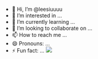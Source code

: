 - 👋 Hi, I’m @leesiuuuu
- 👀 I’m interested in ...
- 🌱 I’m currently learning ...
- 💞️ I’m looking to collaborate on ...
- 📫 How to reach me ...
- 😄 Pronouns: ...
- ⚡ Fun fact: ...
  <img src = "https://i.namu.wiki/i/3qjMoSXb8qZqYZsH-vdZNRkdOaz4ypVfoRZHAj7QT9JDv1fpP7mi9Sike6ij1d6Vd42Lu-__INRCmsJJaiDx0w.gif">

<!---
leesiuuuu/leesiuuuu is a ✨ special ✨ repository because its `README.md` (this file) appears on your GitHub profile.
You can click the Preview link to take a look at your changes.
--->
